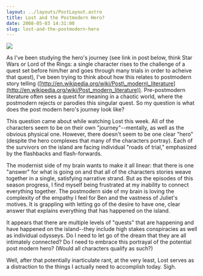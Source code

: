 ```yaml
---
layout: ../layouts/PostLayout.astro
title: Lost and the Postmodern Hero?
date: 2008-05-03 14:31:00
slug: lost-and-the-postmodern-hero
---
```


[![](http://www.techshout.com/images/lost-logo.jpg)](http://www.techshout.com/images/lost-logo.jpg)  
  
  
  
  
  
  
  
  
  
  
  
As I've been studying the hero's journey (see link in post below, think Star Wars or Lord of the Rings: a single character rises to the challenge of a quest set before him/her and goes through many trials in order to acheive that quest), I've been trying to think about how this relates to postmodern story telling ([http://en.wikipedia.org/wiki/Post\_modern\_literature](http://en.wikipedia.org/wiki/Post_modern_literature)). Pre-postmodern literature often sees a quest for meaning in a chaotic world, where the postmodern rejects or parodies this singular quest. So my question is what does the post modern hero's journey look like?  
  
This question came about while watching Lost this week. All of the characters seem to be on their own "journey"--mentally, as well as the obvious physical one. However, there doesn't seem to be one clear "hero" (despite the hero complexes that many of the characters portray). Each of the survivors on the island are facing individual "roads of trial," emphasized by the flashbacks and flash-forwards.  
  
The modernist side of my brain wants to make it all linear: that there is one "answer" for what is going on and that all of the characters stories weave together in a single, satisfying narrative strand. But as the episodes of this season progress, I find myself being frustrated at my inability to connect everything together. The postmodern side of my brain is loving the complexity of the empathy I feel for Ben and the vastness of Juliet's motives. It is grappling with letting go of the desire to have one, clear answer that explains everything that has happened on the island.  
  
It appears that there are multiple levels of "quests" that are happening and have happened on the island--they include high stakes conspiracies as well as individual odysseys. Do I need to let go of the dream that they are all intimately connected? Do I need to embrace this portrayal of the potential post modern hero? (Would all characters qualify as such?)  
  
Well, after that potentially inarticulate rant, at the very least, Lost serves as a distraction to the things I actually need to accomplish today. Sigh.